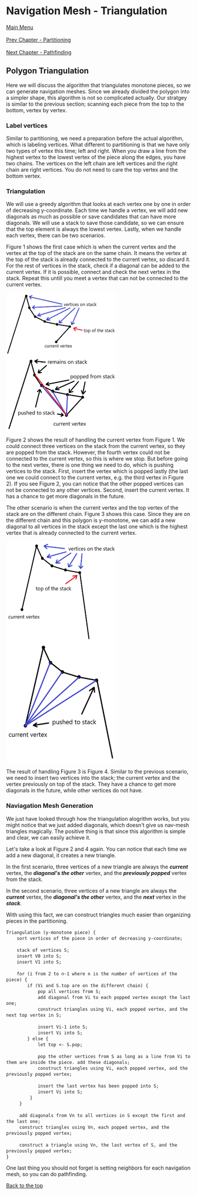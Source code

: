 # Navigation Mesh - Triangulation
[Main Menu](../README.md)
<br /><br />
[Prev Chapter - Partitioning](Partitioning.md)
<br /><br />
[Next Chapter - Pathfinding](Pathfinding.md)

## Polygon Triangulation
Here we will discuss the algorithm that triangulates monotone pieces, so we can generate navigation meshes.
Since we already divided the polygon into a simpler shape, this algorithm is not so complicated actually.
Our stratgey is similar to the previous section; scanning each piece from the top to the bottom, vertex by vertex.

### Label vertices
Similar to partitioning, we need a preparation before the actual algorithm, which is labeling vertices.
What different to partitioning is that we have only two types of vertex this time; left and right.
When you draw a line from the highest vertex to the lowest vertex of the piece along the edges, you have two chains.
The vertices on the left chain are left vertices and the right chain are right vertices.
You do not need to care the top vertex and the bottom vertex.

### Triangulation
We will use a greedy algorithm that looks at each vertex one by one in order of decreasing y-coordinate.
Each time we handle a vertex, we will add new diagonals as much as possible or save candidates that can have more diagonals.
We will use a stack to save those candidate, so we can ensure that the top element is always the lowest vertex.
Lastly, when we handle each vertex, there can be two scenarios.

Figure 1 shows the first case which is when the current vertex and the vertex at the top of the stack are on the same chain.
It means the vertex at the top of the stack is already connected to the current vertex, so discard it.
For the rest of vertices in the stack, check if a diagonal can be added to the current vertex.
If it is possible, connect and check the next vertex in the stack.
Repeat this untill you meet a vertex that can not be connected to the current vertex.

<img align="left" width="300" src="/Description/Images/SameChainExample.png">
<img align="center" width="300" src="/Description/Images/HandleSameChainExample.png">

Figure 2 shows the result of handling the current vertex from Figure 1.
We could connect three vertices on the stack from the current vertex, so they are popped from the stack.
However, the fourth vertex could not be connected to the current vertex, so this is where we stop.
But before going to the next vertex, there is one thing we need to do, which is pushing vertices to the stack.
First, insert the vertex which is popped lastly (the last one we could connect to the current vertex, e.g. the third vertex in Figure 2).
If you see Figure 2, you can notice that the other popped vertices can not be connected to any other vertices.
Second, insert the current vertex. It has a chance to get more diagonals in the future.

The other scenario is when the current vertex and the top vertex of the stack are on the different chain. Figure 3 shows this case.
Since they are on the different chain and this polygon is y-monotone,
we can add a new diagonal to all vertices in the stack except the last one which is the highest vertex that is already connected to the current vertex.

<img align="left" width="300" src="/Description/Images/DifferentChainExample.png">
<img align="center" width="300" src="/Description/Images/HandleDifferentChainExample.png">

The result of handling Figure 3 is Figure 4.
Similar to the previous scenario, we need to insert two vertices into the stack; the current vertex and the vertex previously on top of the stack.
They have a chance to get more diagonals in the future, while other vertices do not have.

### Naviagation Mesh Generation
We just have looked through how the triangulation alogrithm works, but you might notice that we just added diagonals,
which doesn't give us nav-mesh triangles magically.
The positive thing is that since this algorithm is simple and clear, we can easily achieve it.

Let's take a look at Figure 2 and 4 again.
You can notice that each time we add a new diagonal, it creates a new triangle.

In the first scenario, three vertices of a new triangle are always the ***current*** vertex, the ***diagonal's the other*** vertex,
and the ***previously popped*** vertex from the stack.

In the second scenario, three vertices of a new triangle are always the ***current*** vertex, the ***diagonal's the other*** vertex, and the ***next*** vertex in the ***stack***.

With using this fact, we can construct triangles much easier than organizing pieces in the partitioning.
```
Triangulation (y-monotone piece) {
    sort vertices of the piece in order of decreasing y-coordinate;

    stack of vertices S;
    insert V0 into S;
    insert V1 into S;

    for (i from 2 to n-1 where n is the number of vertices of the piece) {
        if (Vi and S.top are on the different chain) {
            pop all vertices from S;
            add diagonal from Vi to each popped vertex except the last one;
            construct triangles using Vi, each popped vertex, and the next top vertex in S;

            insert Vi-1 into S;
            insert Vi into S;
        } else {
            let top <- S.pop;

            pop the other vertices from S as long as a line from Vi to them are inside the piece. add these diagonals;
            construct triangles using Vi, each popped vertex, and the previously popped vertex;

            insert the last vertex has been popped into S;
            insert Vi into S;
         }
     }

     add diagonals from Vn to all vertices in S except the first and the last one;
     construct triangles using Vn, each popped vertex, and the previously popped vertex;

     construct a triangle using Vn, the last vertex of S, and the previously popped vertex;
}
```

One last thing you should not forget is setting neighbors for each navigation mesh, so you can do pathfinding.

[Back to the top](#navigation-mesh---triangulation)
